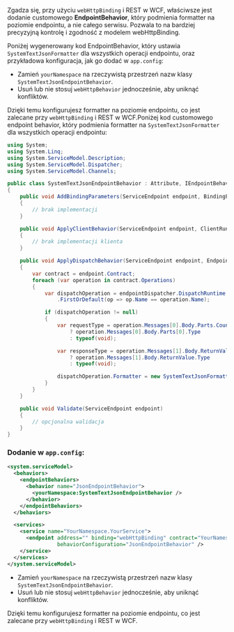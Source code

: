 Zgadza się, przy użyciu `webHttpBinding` i REST w WCF, właściwsze jest dodanie customowego **EndpointBehavior**, który podmienia formatter na poziomie endpointu, a nie całego serwisu. Pozwala to na bardziej precyzyjną kontrolę i zgodność z modelem webHttpBinding.

Poniżej wygenerowany kod EndpointBehavior, który ustawia `SystemTextJsonFormatter` dla wszystkich operacji endpointu, oraz przykładowa konfiguracja, jak go dodać w `app.config`:


- Zamień `yourNamespace` na rzeczywistą przestrzeń nazw klasy `SystemTextJsonEndpointBehavior`.
- Usuń lub nie stosuj `webHttpBehavior` jednocześnie, aby uniknąć konfliktów.

Dzięki temu konfigurujesz formatter na poziomie endpointu, co jest zalecane przy `webHttpBinding` i REST w WCF.Poniżej kod customowego endpoint behavior, który podmienia formatter na `SystemTextJsonFormatter` dla wszystkich operacji endpointu:

```csharp
using System;
using System.Linq;
using System.ServiceModel.Description;
using System.ServiceModel.Dispatcher;
using System.ServiceModel.Channels;

public class SystemTextJsonEndpointBehavior : Attribute, IEndpointBehavior
{
    public void AddBindingParameters(ServiceEndpoint endpoint, BindingParameterCollection bindingParameters)
    {
        // brak implementacji
    }

    public void ApplyClientBehavior(ServiceEndpoint endpoint, ClientRuntime clientRuntime)
    {
        // brak implementacji klienta
    }

    public void ApplyDispatchBehavior(ServiceEndpoint endpoint, EndpointDispatcher endpointDispatcher)
    {
        var contract = endpoint.Contract;
        foreach (var operation in contract.Operations)
        {
            var dispatchOperation = endpointDispatcher.DispatchRuntime.Operations
                .FirstOrDefault(op => op.Name == operation.Name);

            if (dispatchOperation != null)
            {
                var requestType = operation.Messages[0].Body.Parts.Count > 0
                    ? operation.Messages[0].Body.Parts[0].Type
                    : typeof(void);

                var responseType = operation.Messages[1].Body.ReturnValue != null
                    ? operation.Messages[1].Body.ReturnValue.Type
                    : typeof(void);

                dispatchOperation.Formatter = new SystemTextJsonFormatter(requestType, responseType);
            }
        }
    }

    public void Validate(ServiceEndpoint endpoint)
    {
        // opcjonalna walidacja
    }
}
```


### Dodanie w `app.config`:

```xml
<system.serviceModel>
  <behaviors>
    <endpointBehaviors>
      <behavior name="JsonEndpointBehavior">
        <yourNamespace:SystemTextJsonEndpointBehavior />
      </behavior>
    </endpointBehaviors>
  </behaviors>

  <services>
    <service name="YourNamespace.YourService">
      <endpoint address="" binding="webHttpBinding" contract="YourNamespace.IYourServiceContract"
                behaviorConfiguration="JsonEndpointBehavior" />
    </service>
  </services>
</system.serviceModel>
```

- Zamień `yourNamespace` na rzeczywistą przestrzeń nazw klasy `SystemTextJsonEndpointBehavior`.
- Usuń lub nie stosuj `webHttpBehavior` jednocześnie, aby uniknąć konfliktów.

Dzięki temu konfigurujesz formatter na poziomie endpointu, co jest zalecane przy `webHttpBinding` i REST w WCF.

